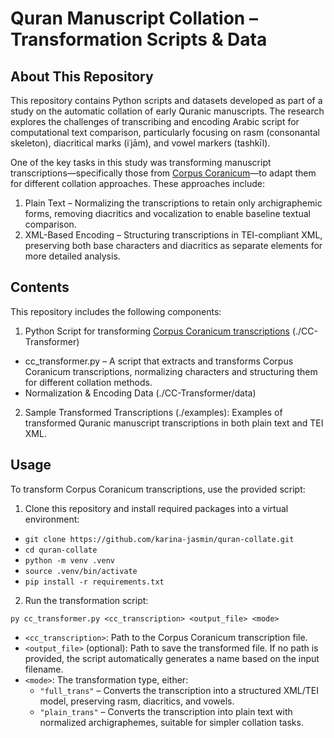 # Quran Manuscript Collation – Transformation Scripts & Data
## About This Repository

This repository contains Python scripts and datasets developed as part of a study on the automatic collation of early Quranic manuscripts. The research explores the challenges of transcribing and encoding Arabic script for computational text comparison, particularly focusing on rasm (consonantal skeleton), diacritical marks (iʿjām), and vowel markers (tashkīl).

One of the key tasks in this study was transforming manuscript transcriptions—specifically those from [Corpus Coranicum](https://corpuscoranicum.org)—to adapt them for different collation approaches. These approaches include:

1. Plain Text – Normalizing the transcriptions to retain only archigraphemic forms, removing diacritics and vocalization to enable baseline textual comparison.
2. XML-Based Encoding – Structuring transcriptions in TEI-compliant XML, preserving both base characters and diacritics as separate elements for more detailed analysis.

## Contents

This repository includes the following components:
1. Python Script for transforming [Corpus Coranicum transcriptions](https://github.com/telota/corpus-coranicum-xml-raw-files) (./CC-Transformer)
- cc_transformer.py – A script that extracts and transforms Corpus Coranicum transcriptions, normalizing characters and structuring them for different collation methods.
- Normalization & Encoding Data (./CC-Transformer/data)

2. Sample Transformed Transcriptions (./examples): Examples of transformed Quranic manuscript transcriptions in both plain text and TEI XML.

## Usage

To transform Corpus Coranicum transcriptions, use the provided script:

1. Clone this repository and install required packages into a virtual environment:

- `git clone https://github.com/karina-jasmin/quran-collate.git`
- `cd quran-collate`
- `python -m venv .venv`
- `source .venv/bin/activate`
- `pip install -r requirements.txt`

2. Run the transformation script:

`py cc_transformer.py <cc_transcription> <output_file> <mode>`

- `<cc_transcription>`: Path to the Corpus Coranicum transcription file.
- `<output_file>` (optional): Path to save the transformed file. If no path is provided, the script automatically generates a name based on the input filename.
- `<mode>`: The transformation type, either:
  - `"full_trans"` – Converts the transcription into a structured XML/TEI model, preserving rasm, diacritics, and vowels.
  - `"plain_trans"` – Converts the transcription into plain text with normalized archigraphemes, suitable for simpler collation tasks.
